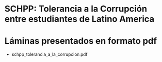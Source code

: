 # SCHPP: **Tolerancia a la Corrupción entre estudiantes de Latino America**

# Láminas presentados en formato pdf

-   schpp_tolerancia_a_la_corrupcion.pdf
